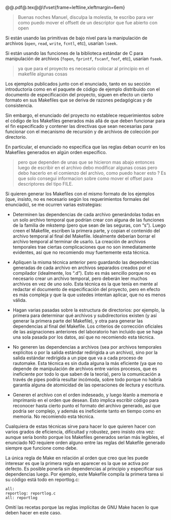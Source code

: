 @@.pdf@.tex@@\fvset{frame=leftline,xleftmargin=6em}

>   Buenas noches Manuel, disculpa la molestia, te escribo para ver como puedo mover el offsett de un descriptor que fue abierto con open

Si están usando las primitivas de bajo nivel para la manipulación de archivos (`open`, `read`, `write`, `fcntl`, etc), usarían `lseek`.

Si están usando las funciones de la biblioteca estándar de C para manipulación de archivos (`fopen`, `fprintf`, `fscanf`, `feof`, etc), usarían `fseek`.

>   ya que para el proyecto es necesario colocar al principio en el makefile algunas cosas

Los ejemplos publicados junto con el enunciado, tanto en su sección introductoria como en el paquete de código de ejemplo distribuido con el documento de especificación del proyecto, siguen en efecto un cierto formato en sus Makefiles que se deriva de razones pedagógicas y de consistencia.

Sin embargo, el enunciado del proyecto no establece requerimientos sobre el código de los Makefiles generados más allá de que deben funcionar para el fin especificado y contener las directivas que sean necesarias para funcionar con el mecanismo de recursión y de archivos de colección por directorio.

En particular, el enunciado no especifica que las reglas deban ocurrir en los Makefiles generados en algún orden específico.

>   pero que dependen de unas que se hicieron mas abajo entonces luego de escribir en el archivo debo modificar algunas cosas pero debo hacerlo en el comienzo del archivo, como puedo hacer esto ? Es que solo consegui informacion sobre como mover el offset para descriptores del tipo FILE.

Si quieren generar los Makefiles con el mismo formato de los ejemplos (que, insisto, no es necesario según los requerimientos formales del enunciado), se me ocurren varias estrategias:

*   Determinen las dependencias de cada archivo generándolas todas en un solo archivo temporal que podrían crear con alguna de las funciones de la familia de mkstemp (pero que sean de las seguras, con “s”).  Luego creen el Makefile, escriben la primera parte, y copian el contenido del archivo temporal al final del Makefile.  Idealmente deberían borrar el archivo temporal al terminar de usarlo.  La creación de archivos temporales trae ciertas complicaciones que no son inmediatamente evidentes, así que no recomiendo muy fuertemente esta técnica.

*   Apliquen la misma técnica anterior pero guardando las dependencias generadas de cada archivo en archivos separados creados por el compilador (idealmente, los “.d”).  Esto es más sencillo porque no es necesario crear un archivo temporal, pero deberán leer muchos archivos en vez de uno solo.  Esta técnica es la que tenía en mente al redactar el documento de especificación del proyecto, pero en efecto es más compleja y que la que ustedes intentan aplicar, que no es menos válida.

*   Hagan varias pasadas sobre la estructura de directorios: por ejemplo, la primera para determinar qué archivos y subdirectorios existen (y así generar la primera parte del Makefile), y otra para generar las dependencias al final del Makefile.  Los criterios de corrección oficiales de las asignaciones anteriores del laboratorio han incluido que se haga una sola pasada por los datos, así que no recomiendo esta técnica.

*   No generen las dependencias a archivos (sea por archivos temporales explícitos o por la salida estándar redirigida a un archivo), sino por la salida estándar redirigida a un pipe que va a cada proceso de rautomake.  Esta técnica es sin duda alguna la más eficiente (ya que no depende de manipulación de archivos entre varios procesos, que es ineficiente por todo lo que saben de la teoría), pero la comunicación a través de pipes podría resultar incómoda, sobre todo porque no habría garantía alguna de atomicidad de las operaciones de lectura y escritura.

*    Generen el archivo con el orden indeseado, y luego léanlo a memoria e imprímanlo en el orden que desean.  Esto implica escribir código para reconocer hasta cierto punto el formato del archivo generado, así que podría ser complejo, y además es ineficiente tanto en tiempo como en memoria.  No recomiendo esta técnica.

Cualquiera de estas técnicas sirve para hacer lo que quieren hacer con varios grados de eficiencia, dificultad y robustez, pero insisto otra vez: aunque sería bonito porque los Makefiles generados serían más legibles, el enunciado NO requiere orden alguno entre las reglas del Makefile generado siempre que funcione como debe.

La única regla de Make en relación al orden que creo que les puede interesar es que la primera regla en aparecer es la que se activa por defecto.  Es posible ponerla sin dependencias al principio y especificar sus dependencias luego.  Por ejemplo, este Makefile compila la primera tarea si su código está todo en reportlog.c:

~~~{.Makefile .numberLines}
all:
reportlog: reportlog.c
all: reportlog
~~~

Omití las recetas porque las reglas implícitas de GNU Make hacen lo que deben hacer en este caso.
